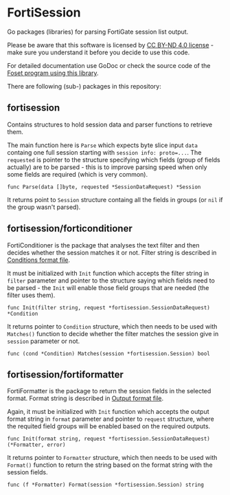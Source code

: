 # FortiSession

Go packages (libraries) for parsing FortiGate session list output.

Please be aware that this software is licensed by [CC BY-ND 4.0 license](https://creativecommons.org/licenses/by-nd/4.0/) - make sure you understand it before you decide to use this code.

For detailed documentation use GoDoc or check the source code of the [Foset program using this library](https://github.com/ondrejholecek/foset).

There are following (sub-) packages in this repository:

## fortisession

Contains structures to hold session data and parser functions to retrieve them. 

The main function here is `Parse` which expects byte slice input `data` containg one full session starting with `session info: proto=...`. The `requested` is pointer to the structure specifying which fields (group of fields actually) are to be parsed - this is to improve parsing speed when only some fields are required (which is very common).

```
func Parse(data []byte, requested *SessionDataRequest) *Session
```

It returns point to `Session` structure containg all the fields in groups (or `nil` if the group wasn't parsed).


## fortisession/forticonditioner

FortiConditioner is the package that analyses the text filter and then decides whether the session matches it or not. Filter string is described in [Conditions format file](forticonditioner/condition_format.md).

It must be initialized with `Init` function which accepts the filter string in `filter` parameter and pointer to the structure saying which fields need to be parsed - the `Init` will enable those field groups that are needed (the filter uses them).

```
func Init(filter string, request *fortisession.SessionDataRequest) *Condition
```

It returns pointer to `Condition` structure, which then needs to be used with `Matches()` function to decide whether the filter matches the session give in `session` parameter or not.

```
func (cond *Condition) Matches(session *fortisession.Session) bool
```

## fortisession/fortiformatter

FortiFormatter is the package to return the session fields in the selected format. Format string is described in [Output format file](fortiformatter/output_format.md).

Again, it must be initialized with `Init` function which accepts the output format string in `format` parameter and pointer to `request` structure, where the requited field groups will be enabled based on the required outputs.

```
func Init(format string, request *fortisession.SessionDataRequest) (*Formatter, error)
```

It returns pointer to `Formatter` structure, which then needs to be used with `Format()` function to return the string based on the format string with the session fields.

```
func (f *Formatter) Format(session *fortisession.Session) string
```
